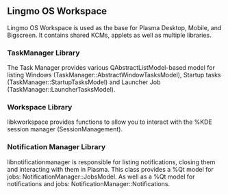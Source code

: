 ## Lingmo OS Workspace

Lingmo OS Workspace is used as the base for Plasma Desktop, Mobile, and Bigscreen.
It contains shared KCMs, applets as well as multiple libraries.

### TaskManager Library

The Task Manager provides various QAbstractListModel-based model for listing
Windows (TaskManager::AbstractWindowTasksModel), Startup tasks (TaskManager::StartupTasksModel) and Launcher
Job (TaskManager::LauncherTasksModel).

### Workspace Library

libkworkspace provides functions to allow you to interact with the
%KDE session manager (SessionManagement).

### Notification Manager Library

libnotificationmanager is responsible for listing notifications, closing them
and interacting with them in Plasma. This class provides a %Qt model for jobs:
NotificationManager::JobsModel. As well as a %Qt model for notifications and
jobs: NotificationManager::Notifications.

